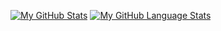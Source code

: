 [![My GitHub Stats](https://github-readme-stats.vercel.app/api/?username=Shuusan&count_private=true&theme=tokyonight&showicons=true)]()
[![My GitHub Language Stats](https://github-readme-stats.vercel.app/api/top-langs/?username=Shuusan&langs_count=5&theme=tokyonight)]()
